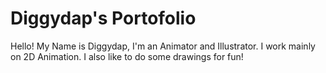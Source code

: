 # Diggydap's Portofolio
Hello! My Name is Diggydap, I'm an Animator and Illustrator. I work mainly on 2D Animation. I also like to do some drawings for fun!
